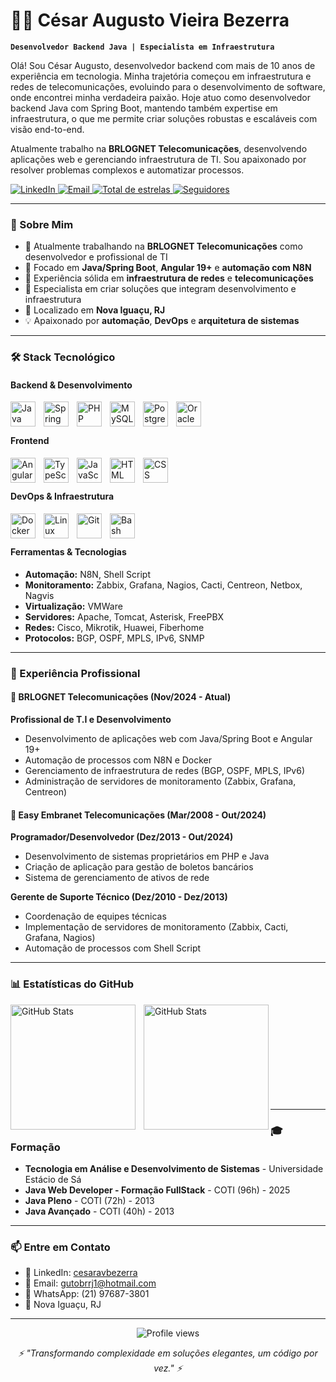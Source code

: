 # 👨‍💻 César Augusto Vieira Bezerra

**`Desenvolvedor Backend Java | Especialista em Infraestrutura`**

Olá! Sou César Augusto, desenvolvedor backend com mais de 10 anos de experiência em tecnologia. Minha trajetória começou em infraestrutura e redes de telecomunicações, evoluindo para o desenvolvimento de software, onde encontrei minha verdadeira paixão. Hoje atuo como desenvolvedor backend Java com Spring Boot, mantendo também expertise em infraestrutura, o que me permite criar soluções robustas e escaláveis com visão end-to-end.

Atualmente trabalho na **BRLOGNET Telecomunicações**, desenvolvendo aplicações web e gerenciando infraestrutura de TI. Sou apaixonado por resolver problemas complexos e automatizar processos.

<p align="left">
    <a href="https://www.linkedin.com/in/cesaravbezerra/">
        <img 
            alt="LinkedIn" 
            title="Conecte-se comigo no LinkedIn" 
            src="https://custom-icon-badges.demolab.com/badge/-LinkedIn-0077B5?style=for-the-badge&logo=linkedin&logoColor=white"
        />
    </a>
    <a href="mailto:gutobrrj1@hotmail.com">
        <img 
            alt="Email" 
            title="Envie-me um email" 
            src="https://custom-icon-badges.demolab.com/badge/-Email-D14836?style=for-the-badge&logo=mail&logoColor=white"
        />
    </a>
    <a href="https://github.com/CesarAVB?tab=repositories&sort=stargazers">
        <img 
            alt="Total de estrelas" 
            title="Total de estrelas GitHub" 
            src="https://custom-icon-badges.demolab.com/github/stars/CesarAVB?color=55960c&style=for-the-badge&labelColor=488207&logo=star&label=estrelas"
        />
    </a>
    <a href="https://github.com/CesarAVB?tab=followers">
        <img 
            alt="Seguidores" 
            title="Me siga no GitHub" 
            src="https://custom-icon-badges.demolab.com/github/followers/CesarAVB?color=236ad3&labelColor=1155ba&style=for-the-badge&logo=github&label=Seguidores&logoColor=white"
        />
    </a>
</p>

---

### 🚀 Sobre Mim

- 🔭 Atualmente trabalhando na **BRLOGNET Telecomunicações** como desenvolvedor e profissional de TI
- 🌱 Focado em **Java/Spring Boot**, **Angular 19+** e **automação com N8N**
- 💼 Experiência sólida em **infraestrutura de redes** e **telecomunicações**
- 🎯 Especialista em criar soluções que integram desenvolvimento e infraestrutura
- 📍 Localizado em **Nova Iguaçu, RJ**
- 💡 Apaixonado por **automação**, **DevOps** e **arquitetura de sistemas**

---

### 🛠️ Stack Tecnológico

#### Backend & Desenvolvimento
<img 
    align="left" 
    alt="Java"
    title="Java" 
    width="40px" 
    style="padding-right: 10px;" 
    src="https://cdn.jsdelivr.net/gh/devicons/devicon@latest/icons/java/java-original.svg" 
/>
<img 
    align="left" 
    alt="Spring"
    title="Spring Boot" 
    width="40px" 
    style="padding-right: 10px;" 
    src="https://cdn.jsdelivr.net/gh/devicons/devicon@latest/icons/spring/spring-original.svg" 
/>
<img 
    align="left" 
    alt="PHP" 
    title="PHP"
    width="40px" 
    style="padding-right: 10px;" 
    src="https://cdn.jsdelivr.net/gh/devicons/devicon@latest/icons/php/php-original.svg" 
/>
<img 
    align="left" 
    alt="MySQL" 
    title="MySQL"
    width="40px" 
    style="padding-right: 10px;" 
    src="https://cdn.jsdelivr.net/gh/devicons/devicon@latest/icons/mysql/mysql-original.svg" 
/>
<img 
    align="left" 
    alt="PostgreSQL" 
    title="PostgreSQL"
    width="40px" 
    style="padding-right: 10px;" 
    src="https://cdn.jsdelivr.net/gh/devicons/devicon@latest/icons/postgresql/postgresql-original.svg" 
/>
<img 
    align="left" 
    alt="Oracle" 
    title="Oracle"
    width="40px" 
    style="padding-right: 10px;" 
    src="https://cdn.jsdelivr.net/gh/devicons/devicon@latest/icons/oracle/oracle-original.svg" 
/>

<br/>
<br/>

#### Frontend
<img 
    align="left" 
    alt="Angular"
    title="Angular" 
    width="40px" 
    style="padding-right: 10px;" 
    src="https://cdn.jsdelivr.net/gh/devicons/devicon@latest/icons/angular/angular-original.svg" 
/>
<img 
    align="left" 
    alt="TypeScript"
    title="TypeScript" 
    width="40px" 
    style="padding-right: 10px;" 
    src="https://cdn.jsdelivr.net/gh/devicons/devicon@latest/icons/typescript/typescript-original.svg" 
/>
<img 
    align="left" 
    alt="JavaScript" 
    title="JavaScript"
    width="40px" 
    style="padding-right: 10px;" 
    src="https://cdn.jsdelivr.net/gh/devicons/devicon@latest/icons/javascript/javascript-original.svg" 
/>
<img 
    align="left" 
    alt="HTML"
    title="HTML" 
    width="40px" 
    style="padding-right: 10px;" 
    src="https://cdn.jsdelivr.net/gh/devicons/devicon@latest/icons/html5/html5-original.svg" 
/>
<img 
    align="left" 
    alt="CSS" 
    title="CSS"
    width="40px" 
    style="padding-right: 10px;" 
    src="https://cdn.jsdelivr.net/gh/devicons/devicon@latest/icons/css3/css3-original.svg" 
/>

<br/>
<br/>

#### DevOps & Infraestrutura
<img 
    align="left" 
    alt="Docker" 
    title="Docker"
    width="40px" 
    style="padding-right: 10px;" 
    src="https://cdn.jsdelivr.net/gh/devicons/devicon@latest/icons/docker/docker-original.svg" 
/>
<img 
    align="left" 
    alt="Linux" 
    title="Linux"
    width="40px" 
    style="padding-right: 10px;" 
    src="https://cdn.jsdelivr.net/gh/devicons/devicon@latest/icons/linux/linux-original.svg" 
/>
<img 
    align="left" 
    alt="Git" 
    title="Git"
    width="40px" 
    style="padding-right: 10px;" 
    src="https://cdn.jsdelivr.net/gh/devicons/devicon@latest/icons/git/git-original.svg" 
/>
<img 
    align="left" 
    alt="Bash" 
    title="Shell Script"
    width="40px" 
    style="padding-right: 10px;" 
    src="https://cdn.jsdelivr.net/gh/devicons/devicon@latest/icons/bash/bash-original.svg" 
/>

<br/>
<br/>

#### Ferramentas & Tecnologias
- **Automação:** N8N, Shell Script
- **Monitoramento:** Zabbix, Grafana, Nagios, Cacti, Centreon, Netbox, Nagvis
- **Virtualização:** VMWare
- **Servidores:** Apache, Tomcat, Asterisk, FreePBX
- **Redes:** Cisco, Mikrotik, Huawei, Fiberhome
- **Protocolos:** BGP, OSPF, MPLS, IPv6, SNMP

---

### 💼 Experiência Profissional

#### 🔹 BRLOGNET Telecomunicações (Nov/2024 - Atual)
**Profissional de T.I e Desenvolvimento**
- Desenvolvimento de aplicações web com Java/Spring Boot e Angular 19+
- Automação de processos com N8N e Docker
- Gerenciamento de infraestrutura de redes (BGP, OSPF, MPLS, IPv6)
- Administração de servidores de monitoramento (Zabbix, Grafana, Centreon)

#### 🔹 Easy Embranet Telecomunicações (Mar/2008 - Out/2024)
**Programador/Desenvolvedor (Dez/2013 - Out/2024)**
- Desenvolvimento de sistemas proprietários em PHP e Java
- Criação de aplicação para gestão de boletos bancários
- Sistema de gerenciamento de ativos de rede

**Gerente de Suporte Técnico (Dez/2010 - Dez/2013)**
- Coordenação de equipes técnicas
- Implementação de servidores de monitoramento (Zabbix, Cacti, Grafana, Nagios)
- Automação de processos com Shell Script

---

### 📊 Estatísticas do GitHub

<p>
  <img 
    align="left" 
    alt="GitHub Stats" 
    height="200" 
    style="padding-right: 10px;" 
    src="https://github-readme-stats.vercel.app/api?username=CesarAVB&show_icons=true&theme=tokyonight&include_all_commits=true&locale=pt-br" 
  />

  <img 
    align="left" 
    alt="GitHub Stats" 
    height="200" 
    src="https://github-readme-stats.vercel.app/api/top-langs/?username=CesarAVB&theme=tokyonight&layout=compact&custom_title=Tecnologias&langs_count=9" 
  />
</p>

<br/>
<br/>
<br/>
<br/>
<br/>
<br/>
<br/>
<br/>
<br/>

---

### 🎓 Formação

- **Tecnologia em Análise e Desenvolvimento de Sistemas** - Universidade Estácio de Sá
- **Java Web Developer - Formação FullStack** - COTI (96h) - 2025
- **Java Pleno** - COTI (72h) - 2013
- **Java Avançado** - COTI (40h) - 2013

---

### 📫 Entre em Contato

- 💼 LinkedIn: [cesaravbezerra](https://www.linkedin.com/in/cesaravbezerra/)
- 📧 Email: gutobrrj1@hotmail.com
- 📱 WhatsApp: (21) 97687-3801
- 📍 Nova Iguaçu, RJ

---

<p align="center">
  <img src="https://komarev.com/ghpvc/?username=CesarAVB&color=blue&style=flat-square&label=Visualizações+do+Perfil" alt="Profile views" />
</p>

<p align="center">
  <i>⚡ "Transformando complexidade em soluções elegantes, um código por vez." ⚡</i>
</p>
